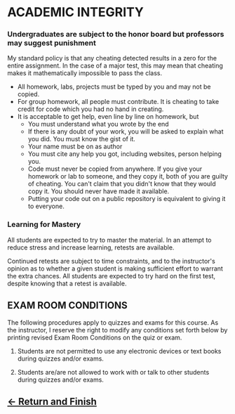 # ACADEMIC INTEGRITY

### Undergraduates are subject to the honor board but professors may suggest punishment

My standard policy is that any cheating detected results in a zero for the entire assignment. In the case of a major test, this may mean that cheating makes it mathematically impossible to pass the class.

- All homework, labs, projects must be typed by you and may not be copied.
- For group homework, all people must contribute. It is cheating to take credit for code which you had no hand in creating.
- It is acceptable to get help, even line by line on homework, but
   * You must understand what you wrote by the end
   * If there is any doubt of your work, you will be asked to explain what you did. You must know the gist of it.
   * Your name must be on as author
   * You must cite any help you got, including websites, person helping you.
   * Code must never be copied from anywhere. If you give your homework or lab to someone, and they copy it, both of you are guilty of cheating.
     You can't claim that you didn't know that they would copy it. You should never have made it available.
   * Putting your code out on a public repository is equivalent to giving it to everyone.
### Learning for Mastery

All students are expected to try to master the material. In an attempt to reduce stress and increase learning, retests are available.

Continued retests are subject to time constraints, and to the
instructor's opinion as to whether a given student is making
sufficient effort to warrant the extra chances.  All students are
expected to try hard on the first test, despite knowing that a retest
is available.

## EXAM ROOM CONDITIONS

The following procedures apply to quizzes and exams for this course. As the instructor, I reserve the right to modify any conditions set forth below by printing revised Exam Room Conditions on the quiz or exam.

1. Students are not permitted to use any electronic devices or text books during quizzes and/or exams.

2. Students are/are not allowed to work with or talk to other students during quizzes and/or exams.

## [&larr; Return and Finish](README.md)
